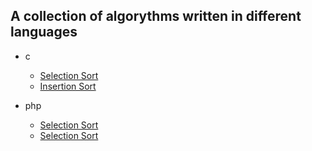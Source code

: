 ## A collection of algorythms written in different languages
- c
  - [Selection Sort](/c/sorting/selection_sort/)
  - [Insertion Sort](/c/sorting/insertion_sort/)

- php
  - [Selection Sort](/php/sorting/selectionSort/)
  - [Selection Sort](/php/sorting/insertionSort/)